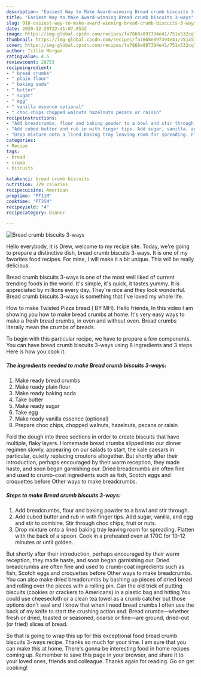 ```yaml
---
description: "Easiest Way to Make Award-winning Bread crumb biscuits 3-ways"
title: "Easiest Way to Make Award-winning Bread crumb biscuits 3-ways"
slug: 918-easiest-way-to-make-award-winning-bread-crumb-biscuits-3-ways
date: 2020-12-20T22:41:07.853Z
image: https://img-global.cpcdn.com/recipes/fa7868e897394e41/751x532cq70/bread-crumb-biscuits-3-ways-recipe-main-photo.jpg
thumbnail: https://img-global.cpcdn.com/recipes/fa7868e897394e41/751x532cq70/bread-crumb-biscuits-3-ways-recipe-main-photo.jpg
cover: https://img-global.cpcdn.com/recipes/fa7868e897394e41/751x532cq70/bread-crumb-biscuits-3-ways-recipe-main-photo.jpg
author: Tillie Morgan
ratingvalue: 4.5
reviewcount: 28753
recipeingredient:
- " bread crumbs"
- " plain flour"
- " baking soda"
- " butter"
- " sugar"
- " egg"
- " vanilla essence optional"
- " choc chips chopped walnuts hazelnuts pecans or raisin"
recipeinstructions:
- "Add breadcrumbs, flour and baking powder to a bowl and stir through."
- "Add cubed butter and rub in with finger tips. Add sugar, vanilla, and egg and stir to combine. Stir through choc chips, fruit or nuts."
- "Drop mixture onto a lined baking tray leaving room for spreading. Flatten with the back of a spoon. Cook in a preheated oven at 170C for 10-12 minutes or until golden."
categories:
- Recipe
tags:
- bread
- crumb
- biscuits

katakunci: bread crumb biscuits 
nutrition: 279 calories
recipecuisine: American
preptime: "PT11M"
cooktime: "PT35M"
recipeyield: "4"
recipecategory: Dinner

---
```



![Bread crumb biscuits 3-ways](https://img-global.cpcdn.com/recipes/fa7868e897394e41/751x532cq70/bread-crumb-biscuits-3-ways-recipe-main-photo.jpg)

Hello everybody, it is Drew, welcome to my recipe site. Today, we're going to prepare a distinctive dish, bread crumb biscuits 3-ways. It is one of my favorites food recipes. For mine, I will make it a bit unique. This will be really delicious.

Bread crumb biscuits 3-ways is one of the most well liked of current trending foods in the world. It's simple, it's quick, it tastes yummy. It is appreciated by millions every day. They're nice and they look wonderful. Bread crumb biscuits 3-ways is something that I've loved my whole life.

How to make Twisted Pizza bread ( BY MH). Hello friends, In this video I am showing you how to make bread crumbs at home. It&#39;s very easy ways to make a fresh bread crumbs, in oven and without oven. Bread crumbs literally mean the crumbs of breads.


To begin with this particular recipe, we have to prepare a few components. You can have bread crumb biscuits 3-ways using 8 ingredients and 3 steps. Here is how you cook it.

<!--inarticleads1-->

##### The ingredients needed to make Bread crumb biscuits 3-ways:

1. Make ready  bread crumbs
1. Make ready  plain flour
1. Make ready  baking soda
1. Take  butter
1. Make ready  sugar
1. Take  egg
1. Make ready  vanilla essence (optional)
1. Prepare  choc chips, chopped walnuts, hazelnuts, pecans or raisin


Fold the dough into three sections in order to create biscuits that have multiple, flaky layers. Homemade bread crumbs slipped into our dinner regimen slowly, appearing on our salads to start, the kale caesars in particular, quietly replacing croutons altogether. But shortly after their introduction, perhaps encouraged by their warm reception, they made haste, and soon began garnishing our. Dried breadcrumbs are often fine and used to crumb-coat ingredients such as fish, Scotch eggs and croquettes before Other ways to make breadcrumbs. 

<!--inarticleads2-->

##### Steps to make Bread crumb biscuits 3-ways:

1. Add breadcrumbs, flour and baking powder to a bowl and stir through.
1. Add cubed butter and rub in with finger tips. Add sugar, vanilla, and egg and stir to combine. Stir through choc chips, fruit or nuts.
1. Drop mixture onto a lined baking tray leaving room for spreading. Flatten with the back of a spoon. Cook in a preheated oven at 170C for 10-12 minutes or until golden.


But shortly after their introduction, perhaps encouraged by their warm reception, they made haste, and soon began garnishing our. Dried breadcrumbs are often fine and used to crumb-coat ingredients such as fish, Scotch eggs and croquettes before Other ways to make breadcrumbs. You can also make dried breadcrumbs by bashing up pieces of dried bread and rolling over the pieces with a rolling pin. Can the old trick of putting biscuits (cookies or crackers to Americans) in a plastic bag and hitting You could use cheesecloth or a clean tea towel as a crumb catcher but those options don&#39;t seal and I know that when I need bread crumbs I often use the back of my knife to start the crushing action and. Bread crumbs—whether fresh or dried, toasted or seasoned, coarse or fine—are ground, dried-out (or fried) slices of bread. 

So that is going to wrap this up for this exceptional food bread crumb biscuits 3-ways recipe. Thanks so much for your time. I am sure that you can make this at home. There's gonna be interesting food in home recipes coming up. Remember to save this page in your browser, and share it to your loved ones, friends and colleague. Thanks again for reading. Go on get cooking!
